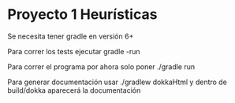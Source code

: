 # Proyecto 1 Heurísticas

Se necesita tener gradle en versión 6+

Para correr los tests ejecutar gradle -run

Para correr el programa por ahora solo poner ./gradle run

Para generar documentación usar ./gradlew dokkaHtml y dentro de build/dokka aparecerá la documentación
